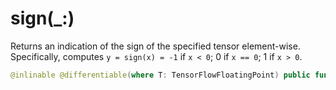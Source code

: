 # sign(\_:)

Returns an indication of the sign of the specified tensor element-wise.
Specifically, computes `y = sign(x) = -1` if `x < 0`; 0 if `x == 0`; 1 if `x > 0`.

``` swift
@inlinable @differentiable(where T: TensorFlowFloatingPoint) public func sign<T: Numeric>(_ x: Tensor<T>) -> Tensor<T>
```
